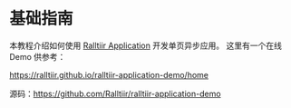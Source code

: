 # 基础指南

本教程介绍如何使用 [Ralltiir Application][rt-app] 开发单页异步应用。
这里有一个在线 Demo 供参考：

<https://ralltiir.github.io/ralltiir-application-demo/home>

源码：<https://github.com/Ralltiir/ralltiir-application-demo>

[rt-app]: https://github.com/Ralltiir/ralltiir-application
